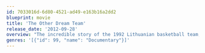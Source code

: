 ```yaml
---
id: 7033016d-6d80-4521-ad49-e163b16a2dd2
blueprint: movie
title: 'The Other Dream Team'
release_date: '2012-09-28'
overview: "The incredible story of the 1992 Lithuanian basketball team, whose athletes struggled under Soviet rule, became symbols of Lithuania's independence movement, and – with help from the Grateful Dead – triumphed at the Barcelona Olympics."
genres: '[{"id": 99, "name": "Documentary"}]'
---
```

